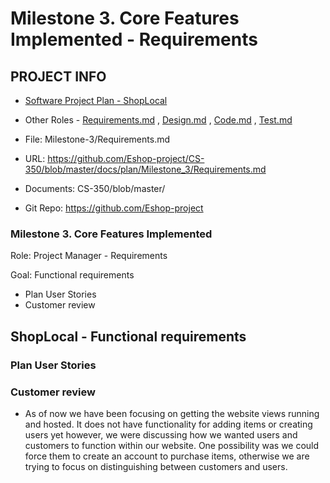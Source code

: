 # Milestone 3. Core Features Implemented - Requirements


## PROJECT INFO

* [Software Project Plan - ShopLocal](../Index.md)

* Other Roles - [Requirements.md](Requirements.md)
, [Design.md](Design.md)
, [Code.md](Code.md)
, [Test.md](Test.md)



* File: Milestone-3/Requirements.md

* URL: https://github.com/Eshop-project/CS-350/blob/master/docs/plan/Milestone_3/Requirements.md

* Documents: CS-350/blob/master/

* Git Repo: https://github.com/Eshop-project




### Milestone 3. Core Features Implemented



Role: Project Manager - Requirements

Goal: Functional requirements

* Plan User Stories
* Customer review



## ShopLocal - Functional requirements


### Plan User Stories

### Customer review

* As of now we have been focusing on getting the website views running and hosted.  It does not have functionality for adding items or creating users yet however, we were discussing how we wanted users and customers to function within our website. One possibility was we could force them to create an account to purchase items, otherwise we are trying to focus on distinguishing between customers and users.

